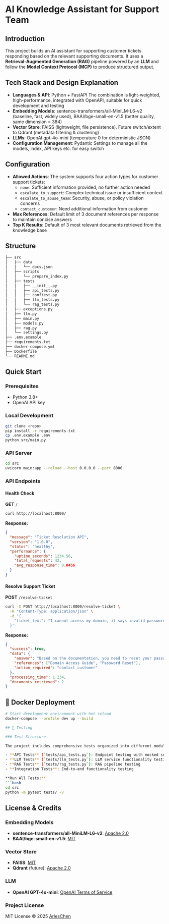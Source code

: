 # AI Knowledge Assistant for Support Team

## Introduction
This project builds an AI assistant for supporting customer tickets responding based on the relevant supporting documents. It uses a **Retrieval-Augmented Generation (RAG)** pipeline powered by an **LLM** and follow the **Model Context Protocol (MCP)** to produce structured output.

## Tech Stack and Design Explanation
- **Languages & API**: Python + FastAPI
The combination is light-weighted, high-performance, integrated with OpenAPI, suitable for quick development and testing
- **Embedding Models**: sentence-transformers/all-MiniLM-L6-v2 (baseline, fast, widely used), BAAI/bge-small-en-v1.5 (better quality, same dimension = 384)
- **Vector Store**: FAISS (lightweight, file persistence). Future switch/extent to Qdrant (metadata filtering & clustering)
- **LLMs**: OpenAI gpt-4o-mini (temperature 0 for deterministic JSON)
- **Configuration Management**: Pydantic Settings to manage all the models, index, API keys etc. for easy switch

## Configuration
- **Allowed Actions**: The system supports four action types for customer support tickets:
  - `none`: Sufficient information provided, no further action needed
  - `escalate_to_support`: Complex technical issue or insufficient context
  - `escalate_to_abuse_team`: Security, abuse, or policy violation concerns
  - `contact_customer`: Need additional information from customer
- **Max References**: Default limit of 3 document references per response to maintain concise answers
- **Top K Results**: Default of 3 most relevant documents retrieved from the knowledge base

## Structure
```bash
├── src
│   ├── data
│   │   └── docs.json
│   ├── scripts
│   │   └── prepare_index.py
│   ├── tests
│   │   ├── __init__.py
│   │   ├── api_tests.py
│   │   ├── conftest.py
│   │   ├── llm_tests.py
│   │   └── rag_tests.py
│   ├── exceptions.py
│   ├── llm.py
│   ├── main.py
│   ├── models.py
│   ├── rag.py
│   └── settings.py
├── .env.example
├── requirements.txt
├── docker-compose.yml
├── Dockerfile
└── README.md
```

## Quick Start

### Prerequisites
- Python 3.8+
- OpenAI API key

### Local Development
```bash
git clone <repo>
pip install -r requirements.txt
cp .env.example .env
python src/main.py
```

### API Server
```bash
cd src
uvicorn main:app --reload --host 0.0.0.0 --port 8000
```

### API Endpoints

#### Health Check
**GET** `/`
```bash
curl http://localhost:8000/
```

**Response:**
```json
{
  "message": "Ticket Resolution API",
  "version": "1.0.0",
  "status": "healthy",
  "performance": {
    "uptime_seconds": 1234.56,
    "total_requests": 42,
    "avg_response_time": 0.0456
  }
}
```

#### Resolve Support Ticket
**POST** `/resolve-ticket`
```bash
curl -X POST http://localhost:8000/resolve-ticket \
  -H "Content-Type: application/json" \
  -d '{
    "ticket_text": "I cannot access my domain, it says invalid password"
  }'
```

**Response:**
```json
{
  "success": true,
  "data": {
    "answer": "Based on the documentation, you need to reset your password. Please check your email for reset instructions.",
    "references": ["Domain Access Guide", "Password Reset"],
    "action_required": "contact_customer"
  },
  "processing_time": 1.234,
  "documents_retrieved": 2
}
```

## 🐳 Docker Deployment
```bash
# Start development environment with hot reload
docker-compose --profile dev up --build

## 🧪 Testing

### Test Structure

The project includes comprehensive tests organized into different modules:

- **API Tests** (`tests/api_tests.py`): Endpoint testing with mocked services
- **LLM Tests** (`tests/llm_tests.py`): LLM service functionality testing
- **RAG Tests** (`tests/rag_tests.py`): RAG pipeline testing
- **Integration Tests**: End-to-end functionality testing

**Run All Tests:**
```bash
cd src
python -m pytest tests/ -v
```

## License & Credits

### Embedding Models
- **sentence-transformers/all-MiniLM-L6-v2**: [Apache 2.0](https://huggingface.co/sentence-transformers/all-MiniLM-L6-v2)
- **BAAI/bge-small-en-v1.5**: [MIT](https://huggingface.co/BAAI/bge-small-en-v1.5)

### Vector Store
- **FAISS**: [MIT](https://github.com/facebookresearch/faiss/blob/main/LICENSE)
- **Qdrant** (future): [Apache 2.0](https://github.com/qdrant/qdrant/blob/master/LICENSE)

### LLM
- **OpenAI GPT-4o-mini**: [OpenAI Terms of Service](https://openai.com/policies/terms-of-use)

### Project License
MIT License © 2025 [AriesChen](https://github.com/arieschan)